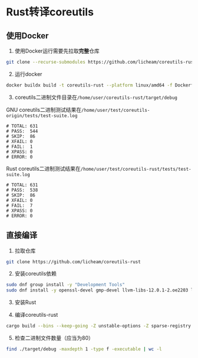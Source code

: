 # Rust转译coreutils

## 使用Docker

1. 使用Docker运行需要先拉取**完整**仓库
```bash
git clone --recurse-submodules https://github.com/licheam/coreutils-rust
```

2. 运行docker
```bash
docker buildx build -t coreutils-rust --platform linux/amd64 -f Dockerfile ./
```

3. coreutils二进制文件目录在`/home/user/coreutils-rust/target/debug`

GNU coreutils二进制测试结果在`/home/user/test/coreutils-origin/tests/test-suite.log`
```
# TOTAL: 631
# PASS:  544
# SKIP:  86
# XFAIL: 0
# FAIL:  1
# XPASS: 0
# ERROR: 0
```

Rust coreutils二进制测试结果在`/home/user/test/coreutils-rust/tests/test-suite.log`
```
# TOTAL: 631
# PASS:  538
# SKIP:  86
# XFAIL: 0
# FAIL:  7
# XPASS: 0
# ERROR: 0
```

## 直接编译

1. 拉取仓库
```bash
git clone https://github.com/licheam/coreutils-rust
```

2. 安装coreutils依赖
``` bash
sudo dnf group install -y "Development Tools"
sudo dnf install -y openssl-devel gmp-devel llvm-libs-12.0.1-2.oe2203 llvm-devel-12.0.1-2.oe2203 clang-devel cmake
```

3. 安装Rust

4. 编译coreutils-rust
```bash
cargo build --bins --keep-going -Z unstable-options -Z sparse-registry # 出现几个binary编译失败属正常现象
```

5. 检查二进制文件数量（应当为80）
```bash
find ./target/debug -maxdepth 1 -type f -executable | wc -l
```
